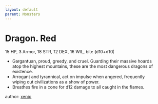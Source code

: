 ```yaml
---
layout: default
parent: Monsters
---
```

# Dragon.   Red
15 HP, 3 Armor, 18 STR, 12 DEX, 16 WIL, bite (d10+d10)  
- Gargantuan, proud, greedy, and cruel.   Guarding their massive hoards atop the highest mountains, these are the most dangerous dragons of existence.  
- Arrogant and tyrannical, act on impulse when angered, frequently wiping out civilizations as a show of power.  
- Breathes fire in a cone for d12 damage to all caught in the flames.  

author: [xenio](https://xenioinabottle.blogspot.com)
